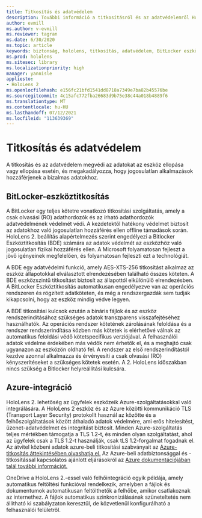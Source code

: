 ```yaml
---
title: Titkosítás és adatvédelem
description: További információ a titkosításról és az adatvédelemről HoloLens 2 eszközön, beleértve a BitLocker és az Azure-integrációt.
author: evmill
ms.author: v-evmill
ms.reviewer: tagran
ms.date: 6/30/2020
ms.topic: article
keywords: biztonság, hololens, titkosítás, adatvédelem, BitLocker eszköz, BitLocker, bitlocker, bitlocker titkosítás, azure-integráció,
ms.prod: hololens
ms.sitesec: library
ms.localizationpriority: high
manager: yannisle
appliesto:
- HoloLens 2
ms.openlocfilehash: e156fc21bfd1541dd8718a7349e7ba82b45576be
ms.sourcegitcommit: 4c15afc772fba26683d9b75e38c44a018b4889f6
ms.translationtype: MT
ms.contentlocale: hu-HU
ms.lasthandoff: 07/12/2021
ms.locfileid: "113639369"
---
```

# <a name="encryption-and-data-protection"></a>Titkosítás és adatvédelem

A titkosítás és az adatvédelem megvédi az adatokat az eszköz ellopása vagy ellopása esetén, és megakadályozza, hogy jogosulatlan alkalmazások hozzáférjenek a bizalmas adatokhoz.

## <a name="bitlocker-device-encryption"></a>BitLocker-eszköztitkosítás

A BitLocker egy teljes kötetre vonatkozó titkosítási szolgáltatás, amely a csak olvasási (RO) adathordozók és az írható adathordozók adatvédelmének védelmét védi.  A kezdetektől hatékony védelmet biztosít az adatokhoz való jogosulatlan hozzáférés ellen offline támadások során. HoloLens 2. beállítás alapértelmezés szerint engedélyezi a Bitlocker Eszköztitkosítás (BDE) számára az adatok védelmét az eszközhöz való jogosulatlan fizikai hozzáférés ellen. A Microsoft folyamatosan fejleszt a jövő igényeinek megfelelően, és folyamatosan fejleszti ezt a technológiát.

A BDE egy adatvédelmi funkció, amely AES-XTS-256 titkosítást alkalmaz az eszköz állapotokkal elválasztott elrendezésében található összes köteten. A BDE eszközszintű titkosítást biztosít az állapottól elkülönülő elrendezésben. A BitLocker Eszköztitkosítás automatikusan engedélyezve van az operációs rendszeren és rögzített adatköteten, és még a rendszergazdák sem tudják kikapcsolni, hogy az eszköz mindig védve legyen.

A BDE titkosítási kulcsok ezután a bináris fájlok és az eszköz rendszerindításához szükséges adatok transzparens visszafejtéséhez használhatók. Az operációs rendszer kötetének zárolásának feloldása és a rendszer rendszerindítása közben más kötetek is elérhetővé válnak az automatikus feloldási védő kötetspecifikus verziójával. A felhasználói adatok védelme érdekében más védők nem érhetők el, és a meghajtó csak ugyanazon az eszközön oldható fel. A rendszer az első rendszerindítástól kezdve azonnal alkalmazza és érvényesíti a csak olvasási (RO) kényszerítéseket a szükséges kötetek esetén. A 2. HoloLens időszakban nincs szükség a Bitlocker helyreállítási kulcsára.

## <a name="azure-integration"></a>Azure-integráció 

HoloLens 2. lehetőség az ügyfelek eszközeik Azure-szolgáltatásokkal való integrálására. A HoloLens 2 eszköz és az Azure közötti kommunikáció TLS (Transport Layer Security) protokollt használ az közötte és a felhőszolgáltatások között áthaladó adatok védelmére, ami erős hitelesítést, üzenet-adatvédelmet és integritást biztosít. Minden Azure-szolgáltatás teljes mértékben támogatja a TLS 1.2-t, és minden olyan szolgáltatást, ahol az ügyfelek csak a TLS 1.2-t használják, csak tLS 1.2-forgalmat fogadnak el. Az átvitel közbeni adatok azure-beli titkosítási szabványait az [Azure-titkosítás áttekintésében olvashatja el.](/azure/security/fundamentals/encryption-overview) Az Azure-beli adatbiztonsággal és -titkosítással kapcsolatos ajánlott eljárásokról az [Azure dokumentációjában talál további információt.](/azure/security/fundamentals/data-encryption-best-practices) 

OneDrive a HoloLens 2.-essel való felhőintegráció egyik példája, amely automatikus feltöltési funkcióval rendelkezik, amelyben a fájlok és dokumentumok automatikusan feltölthetők a felhőbe, amikor csatlakoznak az internethez. A fájlok automatikus szinkronizálásának szüneteltetés nem állítható ki szabályzaton keresztül, de közvetlenül konfigurálható a felhasználói felületről. 
